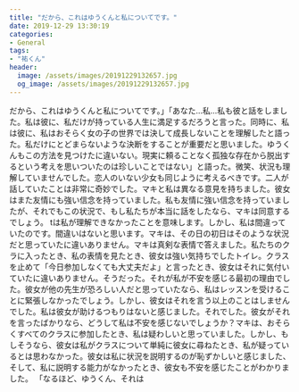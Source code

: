 ```yaml
---
title: "だから、これはゆうくんと私についてです。"
date: 2019-12-29 13:30:19
categories:
- General
tags:
- "祐くん"
header:
  image: /assets/images/20191229132657.jpg
  og_image: /assets/images/20191229132657.jpg
---
```


だから、これはゆうくんと私についてです。」「あなた…私…私も彼と話をしました。私は彼に、私だけが持っている人生に満足するだろうと言った。同時に、私は彼に、私はおそらく女の子の世界では決して成長しないことを理解したと語った。私だけにとどまらないような決断をすることが重要だと思いました。ゆうくんもこの方法を見つけたに違いない。現実に頼ることなく孤独な存在から脱出するという考えを思いついたのは珍しいことではない」と語った。微笑、状況も理解していませんでした。恋人のいない少女も同じように考えるべきです。二人が話していたことは非常に奇妙でした。マキと私は異なる意見を持ちました。彼女はまた友情にも強い信念を持っていました。私も友情に強い信念を持っていましたが、それでもこの状況で、もし私たちが本当に話をしたなら、マキは同意するでしょう。 tは私が理解できなかったことを意味します。しかし、私は間違っていたのです。間違いはないと思います。マキは、その日の初日はそのような状況だと思っていたに違いありません。マキは真剣な表情で答えました。私たちのクラに入ったとき、私の表情を見たとき、彼女は強い気持ちでしたトイレ。クラスを止めて「今日参加しなくても大丈夫だよ」と言ったとき、彼女はそれに気付いていたに違いありません。そうだった。それが私が不安を感じる最初の理由でした。彼女が他の先生が恐ろしい人だと思っていたなら、私はレッスンを受けることに緊張しなかったでしょう。しかし、彼女はそれを言う以上のことはしませんでした。私は彼女が助けるつもりはないと感じました。それでした。彼女がそれを言ったばかりなら、どうして私は不安を感じないでしょうか？マキは、おそらくすべてのクラスに参加したとき、私は疑わしいと思っていました。しかし、もしそうなら、彼女は私がクラスについて単純に彼女に尋ねたとき、私が疑っているとは思わなかった。彼女は私に状況を説明するのが恥ずかしいと感じました、そして、私に説明する能力がなかったとき、彼女も不安を感じたことがわかりました。 「なるほど、ゆうくん、それは
